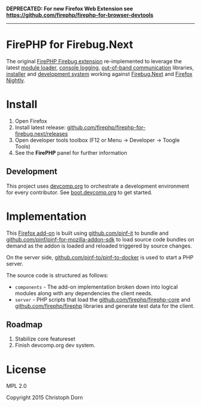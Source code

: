 **DEPRECATED: For new Firefox Web Extension see https://github.com/firephp/firephp-for-browser-devtools**

---

FirePHP for Firebug.Next
========================

The original [FirePHP Firebug extension](https://github.com/firephp/firephp-extension) re-implemented to leverage the latest [module loader](https://github.com/pinf/pinf-loader-js), [console logging](https://github.com/fireconsole), [out-of-band communication](https://github.com/firenode) libraries, [installer](https://github.com/sourcemint/smi) and [development system](http://devcomp.org) working against [Firebug.Next](https://github.com/firebug/firebug.next) and [Firefox Nightly](https://nightly.mozilla.org/).


Install
=======

  1. Open Firefox
  2. Install latest release: [github.com/firephp/firephp-for-firebug.next/releases](https://github.com/firephp/firephp-for-firebug.next/releases)
  3. Open developer tools toolbox (F12 or Menu -> Developer -> Toogle Tools)
  4. See the **FirePHP** panel for further information

Development
-----------

This project uses [devcomp.org](http://devcomp.org) to orchestrate a development environment for every contributor. See [boot.devcomp.org](http://boot.devcomp.org) to get started.


Implementation
==============

This [Firefox add-on](https://developer.mozilla.org/en-US/Add-ons) is built using [github.com/pinf-it](https://github.com/pinf-it) to bundle and [github.com/pinf/pinf-for-mozilla-addon-sdk](https://github.com/pinf/pinf-for-mozilla-addon-sdk) to load source code bundles on demand as the addon is loaded and reloaded triggered by source changes.

On the server side, [github.com/pinf-to/pinf-to-docker](https://github.com/pinf-to/pinf-to-docker) is used to start a PHP server. 

The source code is structured as follows:

  * `components` - The add-on implementation broken down into logical modules along with any dependencies the client needs.
  * `server` - PHP scripts that load the [github.com/firephp/firephp-core](https://github.com/firephp/firephp-core) and [github.com/firephp/firephp](https://github.com/firephp/firephp) libraries and generate test data for the client.

Roadmap
-------

  1. Stabilize core featureset
  2. Finish devcomp.org dev system.


License
=======

MPL 2.0

Copyright 2015 Christoph Dorn

